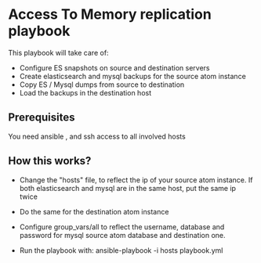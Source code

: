 # Access To Memory replication playbook

This playbook will take care of:
 - Configure ES snapshots on source and destination servers
 - Create elasticsearch and mysql backups for the source atom instance
 - Copy ES / Mysql dumps from source to destination
 - Load the backups in the destination host


## Prerequisites

 You need ansible , and ssh access to all involved hosts

## How this works?

- Change the "hosts" file, to reflect the ip of your source atom instance. If both elasticsearch and mysql are in the same host, put the same ip twice
- Do the same for the destination atom instance

- Configure group_vars/all to reflect the username, database and password for mysql source atom database and destination one. 

- Run the playbook with:
  ansible-playbook -i hosts playbook.yml

